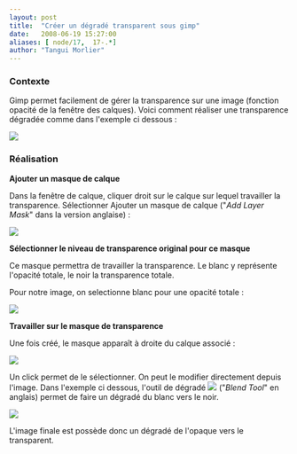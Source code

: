 ```yaml
---
layout: post
title:  "Créer un dégradé transparent sous gimp"
date:   2008-06-19 15:27:00
aliases: [ node/17,  17-.*]
author: "Tangui Morlier"
---
```

### Contexte

Gimp permet facilement de gérer la transparence sur une image (fonction
opacité de la fenêtre des calques). Voici comment réaliser une
transparence dégradée comme dans l'exemple ci dessous :

![](//tutos.tangui.eu.org/files/exemple_image.png)

### Réalisation

**Ajouter un masque de calque**

Dans la fenêtre de calque, cliquer droit sur le calque sur lequel
travailler la transparence. Sélectionner Ajouter un masque de calque
("*Add Layer Mask*" dans la version anglaise) :

![](http://tutos.tangui.eu.org/files/Ajouter%20Calque.png)

**Sélectionner le niveau de transparence original pour ce masque**

Ce masque permettra de travailler la transparence. Le blanc y représente
l'opacité totale, le noir la transparence totale.

Pour notre image, on selectionne blanc pour une opacité totale :

![](//tutos.tangui.eu.org/files/Screenshot-Ajouter%20un%20masque%20de%20calque.png)

**Travailler sur le masque de transparence**

Une fois créé, le masque apparaît à droite du calque associé :

![](//tutos.tangui.eu.org/files/Calques.png)

Un click permet de le sélectionner. On peut le modifier directement
depuis l'image. Dans l'exemple ci dessous, l'outil de dégradé
![](http://tutos.tangui.eu.org/files/blend.png) ("*Blend Tool*" en
anglais) permet de faire un dégradé du blanc vers le noir.

![](//tutos.tangui.eu.org/files/Screenshot-Calques,%20Canaux,%20Chemins,%20Annuler%20|%20PP-AP,%20Brosses,%20Motifs,%20D%C3%A9grad%C3%A9s-1.png)

L'image finale est possède donc un dégradé de l'opaque vers le
transparent.

